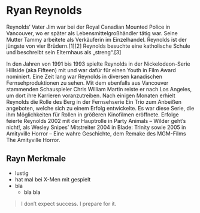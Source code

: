 # Ryan Reynolds

Reynolds’ Vater Jim war bei der Royal Canadian Mounted Police in Vancouver, wo er später als Lebensmittelgroßhändler tätig war. Seine Mutter Tammy arbeitete als Verkäuferin im Einzelhandel. Reynolds ist der jüngste von vier Brüdern.[1][2] Reynolds besuchte eine katholische Schule und beschreibt sein Elternhaus als „streng“.[3]

In den Jahren von 1991 bis 1993 spielte Reynolds in der Nickelodeon-Serie Hillside (aka Fifteen) mit und war dafür für einen Youth in Film Award nominiert. Eine Zeit lang war Reynolds in diversen kanadischen Fernsehproduktionen zu sehen. Mit dem ebenfalls aus Vancouver stammenden Schauspieler Chris William Martin reiste er nach Los Angeles, um dort ihre Karrieren voranzutreiben. Nach einigen Monaten erhielt Reynolds die Rolle des Berg in der Fernsehserie Ein Trio zum Anbeißen angeboten, welche sich zu einem Erfolg entwickelte. Es war diese Serie, die ihm Möglichkeiten für Rollen in größeren Kinofilmen eröffnete. Erfolge feierte Reynolds 2002 mit der Hauptrolle in Party Animals – Wilder geht’s nicht!, als Wesley Snipes’ Mitstreiter 2004 in Blade: Trinity sowie 2005 in Amityville Horror – Eine wahre Geschichte, dem Remake des MGM-Films The Amityville Horror.

## Rayn Merkmale
* lustig
* hat mal bei X-Men mit gespielt
* bla
  * bla bla
  
> I don’t expect success. I prepare for it.